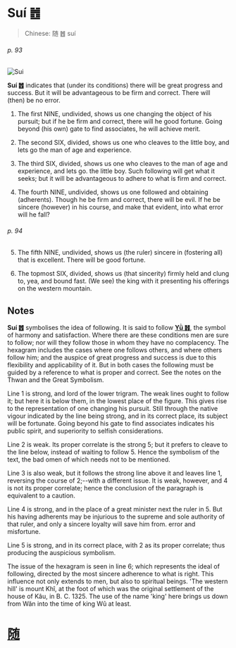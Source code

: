 # Suí ䷐

> Chinese: 随 ䷐ suí

###### p. 93

![Sui](https://88o.io/wp-content/uploads/2018/09/17-e99a8fsui.jpg)

**Suí ䷐** indicates that (under its conditions) there will be great progress and success. But it will be advantageous to be firm and correct. There will (then) be no error.

1. The first NINE, undivided, shows us one changing the object of his pursuit; but if he be firm and correct, there will he good fortune. Going beyond (his own) gate to find associates, he will achieve merit.

2. The second SIX, divided, shows us one who cleaves to the little boy, and lets go the man of age and experience.

3. The third SIX, divided, shows us one who cleaves to the man of age and experience, and lets go. the little boy. Such following will get what it seeks; but it will be advantageous to adhere to what is firm and correct.

4. The fourth NINE, undivided, shows us one followed and obtaining (adherents). Though he be firm and correct, there will be evil. If he be sincere (however) in his course, and make that evident, into what error will he fall?

###### p. 94

5. The fifth NINE, undivided, shows us (the ruler) sincere in (fostering all) that is excellent. There will be good fortune.

6. The topmost SIX, divided, shows us (that sincerity) firmly held and clung to, yea, and bound fast. (We see) the king with it presenting his offerings on the western mountain.

## Notes

**Suí ䷐** symbolises the idea of following. It is said to follow [**Yǜ ䷏**](e8b1abyu.md), the symbol of harmony and satisfaction.
Where there are these conditions men are sure to follow; nor will they follow those in whom they have no complacency.
The hexagram includes the cases where one follows others, and where others follow him;
and the auspice of great progress and success is due to this flexibility and applicability of it.
But in both cases the following must be guided by a reference to what is proper and correct. See the notes on the Thwan and the Great Symbolism.

Line 1 is strong, and lord of the lower trigram. The weak lines ought to follow it; but here it is below them, in the lowest place of the figure. This gives rise to the representation of one changing his pursuit. Still through the native vigour indicated by the line being strong, and in its correct place, its subject will be fortunate. Going beyond his gate to find associates indicates his public spirit, and superiority to selfish considerations.

Line 2 is weak. Its proper correlate is the strong 5; but it prefers to cleave to the line below, instead of waiting to follow 5. Hence the symbolism of the text, the bad omen of which needs not to be mentioned.

Line 3 is also weak, but it follows the strong line above it and leaves line 1, reversing the course of 2;--with a different issue. It is weak, however, and 4 is not its proper correlate; hence the conclusion of the paragraph is equivalent to a caution.

Line 4 is strong, and in the place of a great minister next the ruler in 5. But his having adherents may be injurious to the supreme and sole authority of that ruler, and only a sincere loyalty will save him from. error and misfortune.

Line 5 is strong, and in its correct place, with 2 as its proper correlate; thus producing the auspicious symbolism.

The issue of the hexagram is seen in line 6; which represents the ideal of following, directed by the most sincere adherence to what is right.
This influence not only extends to men, but also to spiritual beings. 'The western hill' is mount Khî, at the foot of which was the original settlement of the house of Kâu, in B. C. 1325.
The use of the name 'king' here brings us down from Wăn into the time of king Wû at least.

# [随](./e99a8fsui_cn.md)
